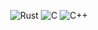 <div align="center">
  
![Rust](https://img.shields.io/badge/-Rust-000000?style=flat&logo=Rust&logoColor=white)
![C](https://img.shields.io/badge/-C-A8B9CC?style=flat&logo=c&logoColor=black)
![C++](https://img.shields.io/badge/-C++-00599C?style=flat&logo=c%2B%2B&logoColor=white)

</div>
